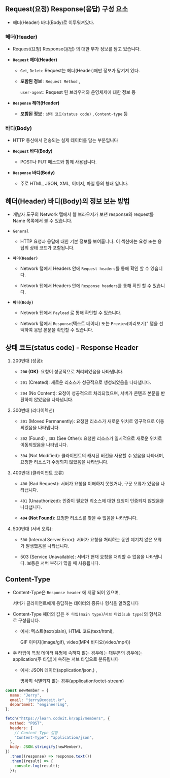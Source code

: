 ## Request(요청) Response(응답) 구성 요소

- 헤더(Header) 바디(Body)로 이루워져있다.

### 헤더(Header)

- Request(요청) Response(응답) 의 대한 부가 정보를 담고 있습니다.

- **`Request` 헤더(Header)**

  - `Get`, `Delete` Request는 헤더(Header)에만 정보가 담겨져 있다.

  - **포함된 정보** : `Request Method` ,

    `user-agent`: Request 된 브라우저와 운영체제에 대한 정보 등

- **`Response` 헤더(Header)**
  - **포함된 정보** : `상태 코드(status code)` , `Content-type` 등

### 바디(Body)

- HTTP 통신에서 전송되는 실제 데이터를 담는 부분입니다

- **`Request` 바디(Body)**

  - POST나 PUT 메소드와 함께 사용됩니다.

- **`Response` 바디(Body)**

  - 주로 HTML, JSON, XML, 이미지, 파일 등의 형태 입니다.

## 헤더(Header) 바디(Body)의 정보 보는 방법

- 개발자 도구의 Network 탭에서 웹 브라우저가 보낸 response와 request를 Name 목록에서 볼 수 있습니다.

- `General`

  - HTTP 요청과 응답에 대한 기본 정보를 보여줍니다. 이 섹션에는 요청 또는 응답의 상태 코드가 포함됩니다.

- **`헤더(Header)`**

  - Network 탭에서 Headers 안에 `Request headers`를 통해 확인 할 수 있습니다.

  - Network 탭에서 Headers 안에 `Response headers`를 통해 확인 할 수 있습니다.

- **`바디(Body)`**

  - Network 탭에서 `Payload` 로 통해 확인할 수 있습니다.

  - Network 탭에서 `Response`(텍스트 데이터) 또는 `Preview`(미리보기)" 탭을 선택하여 응답 본문을 확인할 수 있습니다.

## 상태 코드(status code) - Response Header

1. 200번대 (성공):

   - **`200` (OK)**: 요청이 성공적으로 처리되었음을 나타냅니다.

   - `201` (Created): 새로운 리소스가 성공적으로 생성되었음을 나타냅니다.
   - `204` (No Content): 요청이 성공적으로 처리되었으며, 서버가 콘텐츠 본문을 반환하지 않았음을 나타냅니다.

2. 300번대 (리다이렉션)

   - `301` (Moved Permanently): 요청한 리소스가 새로운 위치로 영구적으로 이동되었음을 나타냅니다.

   - `302` (Found) , `303` (See Other): 요청한 리소스가 일시적으로 새로운 위치로 이동되었음을 나타냅니다.
   - `304` (Not Modified): 클라이언트의 캐시된 버전을 사용할 수 있음을 나타내며, 요청한 리소스가 수정되지 않았음을 나타냅니다.

3. 400번대 (클라이언트 오류)

   - `400` (Bad Request): 서버가 요청을 이해하지 못했거나, 구문 오류가 있음을 나타냅니다.

   - `401` (Unauthorized): 인증이 필요한 리소스에 대한 요청이 인증되지 않았음을 나타냅니다.

   - **`404` (Not Found)**: 요청한 리소스를 찾을 수 없음을 나타냅니다.

4. 500번대 (서버 오류):

   - `500` (Internal Server Error): 서버가 요청을 처리하는 동안 예기치 않은 오류가 발생했음을 나타냅니다.

   - 503 (Service Unavailable): 서버가 현재 요청을 처리할 수 없음을 나타냅니다. 보통은 서버 부하가 많을 때 사용됩니다.

## Content-Type

- Content-Type은 `Response header` 에 저장 되어 있으며,

  서버가 클라이언트에게 응답하는 데이터의 종류나 형식을 알려줍니다

- Content-Type 헤더의 값은 `주 타입(main type)`/`서브 타입(sub type)`의 형식으로 구성됩니다.

  - 예시: 텍스트(text/plain), HTML 코드(text/html),

    GIF 이미지(image/gif), video(MP4 비디오(video/mp4))

- 주 타입이 특정 데이터 유형에 속하지 않는 경우에는 대부분의 경우에는 application(주 타입)에 속하는 서브 타입으로 분류됩니다

  - 예시: JSON 데이터(application/json,) ,

    명확히 식별되지 않는 경우(application/octet-stream)

```javascript
const newMember = {
  name: "Jerry",
  email: "jerry@codeit.kr",
  department: "engineering",
};

fetch("https://learn.codeit.kr/api/members", {
  method: "POST",
  headers: {
    // Content-Type 설정
    "Content-Type": "application/json",
  },
  body: JSON.stringify(newMember),
})
  .then((response) => response.text())
  .then((result) => {
    console.log(result);
  });
```
